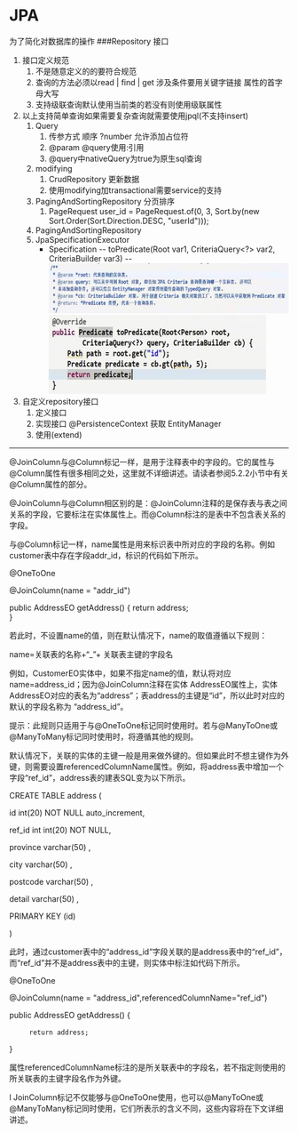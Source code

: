 # JPA 
为了简化对数据库的操作
###Repository 接口
1. 接口定义规范
    1. 不是随意定义的的要符合规范
    2. 查询的方法必须以read | find | get 涉及条件要用关键字链接 属性的首字母大写
    3. 支持级联查询默认使用当前类的若没有则使用级联属性
2. 以上支持简单查询如果需要复杂查询就需要使用jpql(不支持insert)
    1. Query 
        1. 传参方式 顺序 ?number 允许添加占位符
        2. @param @query使用:引用
        3. @query中nativeQuery为true为原生sql查询
    2. modifying
        1. CrudRepository 更新数据 
        2. 使用modifying加transactional需要service的支持
    3. PagingAndSortingRepository 分页排序
        1.    PageRequest user_id = PageRequest.of(0, 3, Sort.by(new Sort.Order(Sort.Direction.DESC, "userId")));
    4. PagingAndSortingRepository
    5. JpaSpecificationExecutor
        - Specification  -- toPredicate(Root<T> var1, CriteriaQuery<?> var2, CriteriaBuilder var3) -- 
        ![alt](image/1.jpg)
        ![alt](image/2.jpg)
3. 自定义repository接口
    1. 定义接口
    2. 实现接口 @PersistenceContext 获取 EntityManager
    3. 使用(extend)         
 
 
---
@JoinColumn与@Column标记一样，是用于注释表中的字段的。它的属性与@Column属性有很多相同之处，这里就不详细讲述。请读者参阅5.2.2小节中有关@Column属性的部分。 

@JoinColumn与@Column相区别的是：@JoinColumn注释的是保存表与表之间关系的字段，它要标注在实体属性上。而@Column标注的是表中不包含表关系的字段。 

与@Column标记一样，name属性是用来标识表中所对应的字段的名称。例如customer表中存在字段addr_id，标识的代码如下所示。 

@OneToOne 

@JoinColumn(name = "addr_id") 

public AddressEO getAddress() { 
    return address;    
} 

若此时，不设置name的值，则在默认情况下，name的取值遵循以下规则： 

name=关联表的名称+“_”+ 关联表主键的字段名 

例如，CustomerEO实体中，如果不指定name的值，默认将对应name=address_id；因为@JoinColumn注释在实体 AddressEO属性上，实体AddressEO对应的表名为“address”；表address的主键是“id”，所以此时对应的默认的字段名称为 “address_id”。 


提示：此规则只适用于与@OneToOne标记同时使用时。若与@ManyToOne或@ManyToMany标记同时使用时，将遵循其他的规则。 

默认情况下，关联的实体的主键一般是用来做外键的。但如果此时不想主键作为外键，则需要设置referencedColumnName属性。例如，将address表中增加一个字段“ref_id”，address表的建表SQL变为以下所示。 

CREATE TABLE address ( 

id int(20) NOT NULL auto_increment, 

ref_id int int(20) NOT NULL, 

province varchar(50) , 

city varchar(50) , 

postcode varchar(50) , 

detail varchar(50) , 

PRIMARY KEY (id) 

) 

此时，通过customer表中的“address_id”字段关联的是address表中的“ref_id”，而“ref_id”并不是address表中的主键，则实体中标注如代码下所示。 

@OneToOne 

@JoinColumn(name = "address_id",referencedColumnName="ref_id") 

public AddressEO getAddress() { 

         return address; 

} 


属性referencedColumnName标注的是所关联表中的字段名，若不指定则使用的所关联表的主键字段名作为外键。 

l         JoinColumn标记不仅能够与@OneToOne使用，也可以@ManyToOne或@ManyToMany标记同时使用，它们所表示的含义不同，这些内容将在下文详细讲述。  